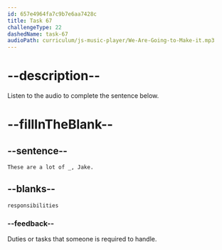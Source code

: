 ```yaml
---
id: 657e4964fa7c9b7e6aa7428c
title: Task 67
challengeType: 22
dashedName: task-67
audioPath: curriculum/js-music-player/We-Are-Going-to-Make-it.mp3
---
```


# --description--

Listen to the audio to complete the sentence below.

# --fillInTheBlank--

## --sentence--

`These are a lot of _, Jake.`

## --blanks--

`responsibilities`

### --feedback--

Duties or tasks that someone is required to handle.
